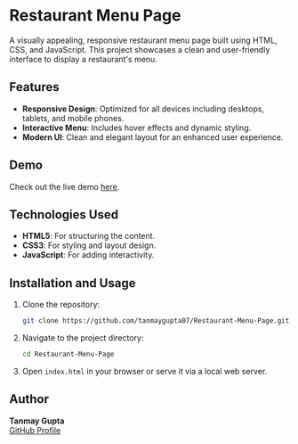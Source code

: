 # Restaurant Menu Page

A visually appealing, responsive restaurant menu page built using HTML, CSS, and JavaScript. This project showcases a clean and user-friendly interface to display a restaurant's menu.

## Features

- **Responsive Design**: Optimized for all devices including desktops, tablets, and mobile phones.
- **Interactive Menu**: Includes hover effects and dynamic styling.
- **Modern UI**: Clean and elegant layout for an enhanced user experience.

## Demo

Check out the live demo [here](https://tanmaygupta07.github.io/Restaurant-Menu-Page/).


## Technologies Used

- **HTML5**: For structuring the content.
- **CSS3**: For styling and layout design.
- **JavaScript**: For adding interactivity.

## Installation and Usage

1. Clone the repository:
   ```bash
   git clone https://github.com/tanmaygupta07/Restaurant-Menu-Page.git
   ```
2. Navigate to the project directory:
   ```bash
   cd Restaurant-Menu-Page
   ```
3. Open `index.html` in your browser or serve it via a local web server.


## Author

**Tanmay Gupta**  
[GitHub Profile](https://github.com/tanmaygupta07)
